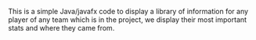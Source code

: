 This is a simple Java/javafx code to display a library of information for any player of any team which is in the project, we display their most important stats and where they came from.
